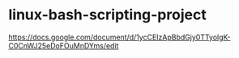 # linux-bash-scripting-project
https://docs.google.com/document/d/1ycCEIzApBbdGjy0TTyolgK-C0CnWJ25eDoFOuMnDYms/edit

